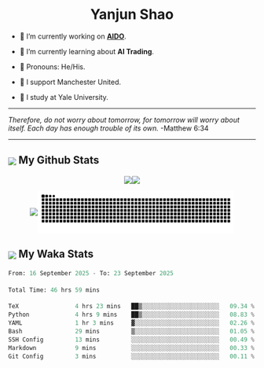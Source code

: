 

<h1 align="center">Yanjun Shao</h1>

- 🐒 I’m currently working on **[AIDO](https://github.com/genbio-ai/AIDO)**.

- 🦧 I’m currently learning about **AI Trading**.

- 🦍 Pronouns: He/His.

- 👹 I support Manchester United.

- 🐶 I study at Yale University.

---

<i> Therefore, do not worry about tomorrow, for tomorrow will worry about itself. Each day has enough trouble of its own. </i> -Matthew 6:34

---

<h2><img src="https://emojis.slackmojis.com/emojis/images/1579216111/7550/pikachu_wave.gif?1579216111" align="center" width="28" /> My Github Stats</h2>

<p align="center"><img align="center" src = "https://github-readme-stats.vercel.app/api?username=super-dainiu&show_icons=true&count_private=true&theme=tokyonight&hide=issues&line_height=30" width="400px"><img align="center" src = "https://github-readme-streak-stats.herokuapp.com/?user=super-dainiu&theme=tokyonight" width="400px"></p>

<p align="center"><img align="center" width="400px" src="https://github-readme-stats.vercel.app/api/top-langs/?username=super-dainiu&layout=compact&theme=tokyonight&hide=html,tex,jupyter%20notebook"><img align="center" width="400px" src="https://github.com/super-dainiu/super-dainiu/blob/output/github-contribution-grid-snake.svg"></p>

<h2><img src="https://emojis.slackmojis.com/emojis/images/1579216111/7550/pikachu_wave.gif?1579216111" align="center" width="28" /> My Waka Stats</h2>

<!--START_SECTION:waka-->

```python
From: 16 September 2025 - To: 23 September 2025

Total Time: 46 hrs 59 mins

TeX                4 hrs 23 mins   ██▒░░░░░░░░░░░░░░░░░░░░░░   09.34 %
Python             4 hrs 9 mins    ██▒░░░░░░░░░░░░░░░░░░░░░░   08.83 %
YAML               1 hr 3 mins     ▓░░░░░░░░░░░░░░░░░░░░░░░░   02.26 %
Bash               29 mins         ▒░░░░░░░░░░░░░░░░░░░░░░░░   01.05 %
SSH Config         13 mins         ░░░░░░░░░░░░░░░░░░░░░░░░░   00.49 %
Markdown           9 mins          ░░░░░░░░░░░░░░░░░░░░░░░░░   00.33 %
Git Config         3 mins          ░░░░░░░░░░░░░░░░░░░░░░░░░   00.11 %
```

<!--END_SECTION:waka-->
